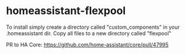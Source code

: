 # homeassistant-flexpool

To install simply create a directory called "custom_components" in your .homeassistant dir. Copy all files to a new directory called "flexpool"

PR to HA Core: https://github.com/home-assistant/core/pull/47995

